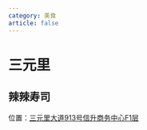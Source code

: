```yaml
---
category: 美食
article: false
---
```


# 三元里

## 辣辣寿司

<i class="fa-solid fa-location-dot"></i> 位置：<a href="https://ditu.amap.com/place/B0FFHDAMXE" target="_blank">三元里大道913号信升商务中心F1层</a>
